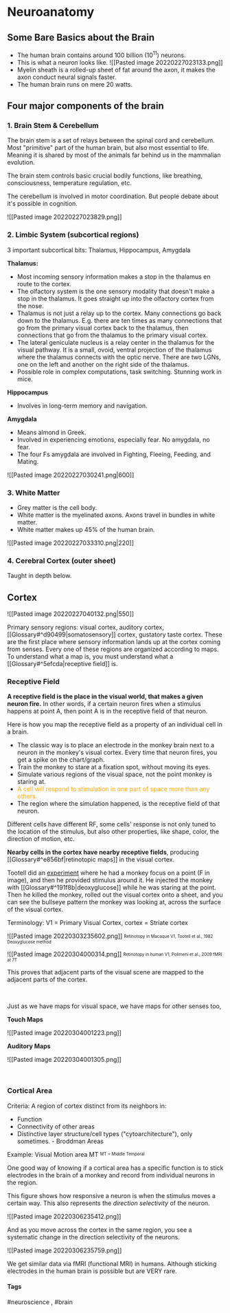 # Neuroanatomy

## Some Bare Basics about the Brain
- The human brain contains around 100 billion ($10^{11}$) neurons.
- This is what a neuron looks like. ![[Pasted image 20220227023133.png]]
- Myelin sheath is a rolled-up sheet of fat around the axon, it makes the axon conduct neural signals faster.
- The human brain runs on mere 20 watts.

 ## Four major components of the brain
 
### 1. Brain Stem & Cerebellum 

The brain stem is a set of relays between the spinal cord and cerebellum. Most "primitive" part of the human brain, but also most essential to life. Meaning it is shared by most of the animals far behind us in the mammalian evolution.

The brain stem controls basic crucial bodily functions, like breathing, consciousness, temperature regulation, etc.

The cerebellum is involved in motor coordination. But people debate about it's possible in cognition. 

![[Pasted image 20220227023829.png]]

### 2. Limbic System (subcortical regions)

3 important subcortical bits: Thalamus, Hippocampus, Amygdala

**Thalamus:** 
- Most incoming sensory information makes a stop in the thalamus en route to the cortex.
- The olfactory system is the one sensory modality that doesn't make a stop in the thalamus. It goes straight up into the olfactory cortex from the nose.
- Thalamus is not just a relay up to the cortex. Many connections go back down to the thalamus. E.g. there are ten times as many connections that go from the primary visual cortex back to the thalamus, then connections that go from the thalamus to the primary visual cortex.
- The lateral geniculate nucleus is a relay center in the thalamus for the visual pathway. It is a small, ovoid, ventral projection of the thalamus where the thalamus connects with the optic nerve. There are two LGNs, one on the left and another on the right side of the thalamus.
- Possible role in complex computations, task switching. Stunning work in mice.

**Hippocampus**
- Involves in long-term memory and navigation.

**Amygdala**
- Means almond in Greek.
- Involved in experiencing emotions, especially fear. No amygdala, no fear. 
- The four Fs amygdala are involved in Fighting, Fleeing, Feeding, and Mating.


![[Pasted image 20220227030241.png|600]]

### 3. White Matter

- Grey matter is the cell body.
- White matter is the myelinated axons. Axons travel in bundles in white matter.
- White matter makes up 45% of the human brain. 


![[Pasted image 20220227033310.png|220]]   

### 4. Cerebral Cortex (outer sheet)

Taught in depth below.


## Cortex

![[Pasted image 20220227040132.png|550]]

Primary sensory regions: visual cortex, auditory cortex, [[Glossary#^d90499|somatosensory]] cortex, gustatory taste cortex.  These are the first place where sensory information lands up at the cortex coming from senses. Every one of these regions are organized according to maps. To understand what a map is, you must understand what a [[Glossary#^5efcda|receptive field]] is.

### Receptive Field

**A receptive field is the place in the visual world, that makes a given neuron fire.**
In other words, if a certain neuron fires when a stimulus happens at point A, then point A is in the receptive field of that neuron.

Here is how you map the receptive field as a property of an individual cell in a brain.

- The classic way is to place an electrode in the monkey brain next to a neuron in the monkey's visual cortex. Every time that neuron fires, you get a spike on the chart/graph. 
- Train the monkey to stare at a fixation spot, without moving its eyes.
- Simulate various regions of the visual space, not the point monkey is staring at.
- <span style="color: orange">A cell will respond to stimulation in one part of space more than any others.</span>
- The region where the simulation happened, is the receptive field of that neuron.

Different cells have different RF, some cells' response is not only tuned to the location of the stimulus, but also other properties, like shape, color, the direction of motion, etc.

**Nearby cells in the cortex have nearby receptive fields**, producing [[Glossary#^e856bf|retinotopic maps]] in the visual cortex.

Tootell did an [experiment](https://www.science.org/doi/10.1126/science.7134981) where he had a monkey focus on a point (F in image), and then he provided stimulus around it. He injected the monkey with [[Glossary#^191f8b|deoxyglucose]] while he was staring at the point. Then he killed the monkey, rolled out the visual cortex onto a sheet, and you can see the bullseye pattern the monkey was looking at, across the surface of the visual cortex.

Terminology: V1 = Primary Visual Cortex, cortex = Striate cortex 

![[Pasted image 20220303235602.png]]
<sub><sup>Retinotopy in Macaque V1, Tootell et al., 1982 Deoxyglucose method</sup></sub> 

![[Pasted image 20220304000314.png]] 
<sub><sup>Retinotopy in human V1, Polimeni et al., 2009 fMRI at 7T</sup></sub>

This proves that adjacent parts of the visual scene are mapped to the adjacent parts of the cortex. 

<br>

Just as we have maps for visual space, we have maps for other senses too,

**Touch Maps**

![[Pasted image 20220304001223.png]]

**Auditory Maps**

![[Pasted image 20220304001305.png]]

<br>

### Cortical Area
Criteria: A region of cortex distinct from its neighbors in:
- Function
- Connectivity of other areas
- Distinctive layer structure/cell types ("cytoarchitecture"), only sometimes. - Broddman Areas

Example: Visual Motion area MT 
<sup><sub>MT = Middle Temporal </sub></sup>

One good way of knowing if a cortical area has a specific function is to stick electrodes in the brain of a monkey and record from individual neurons in the region.

This figure shows how responsive a neuron is when the stimulus moves a certain way. This also represents the *direction selectivity* of the neuron.

![[Pasted image 20220306235412.png]]

And as you move across the cortex in the same region, you see a systematic change in the direction selectivity of the neurons.

![[Pasted image 20220306235759.png]]

We get similar data via fMRI (functional MRI) in humans. Although sticking electrodes in the human brain is possible but are VERY rare.


#### Tags
#neuroscience , #brain 